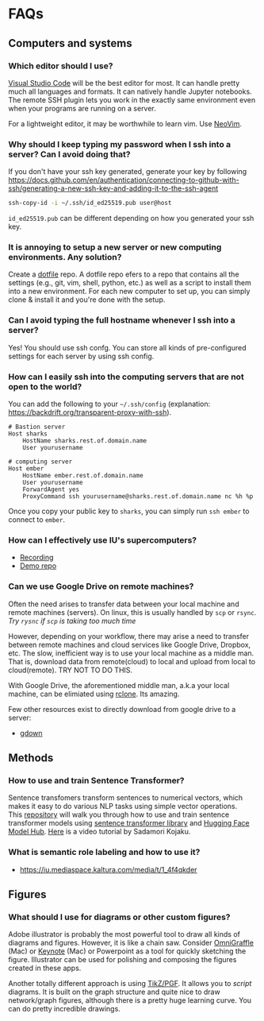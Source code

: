 # FAQs

## Computers and systems 

### Which editor should I use?

[Visual Studio Code](https://code.visualstudio.com) will be the best editor for most. It can handle pretty much all languages and formats. It can natively handle Jupyter notebooks. The remote SSH plugin lets you work in the exactly same environment even when your programs are running on a server. 

For a lightweight editor, it may be worthwhile to learn vim. Use [NeoVim](https://neovim.io). 

### Why should I keep typing my password when I ssh into a server? Can I avoid doing that?

If you don't have your ssh key generated, generate your key by following https://docs.github.com/en/authentication/connecting-to-github-with-ssh/generating-a-new-ssh-key-and-adding-it-to-the-ssh-agent 

```sh
ssh-copy-id -i ~/.ssh/id_ed25519.pub user@host
```

`id_ed25519.pub` can be different depending on how you generated your ssh key. 


### It is annoying to setup a new server or new computing environments. Any solution? 

Create a [dotfile](https://dotfiles.github.io) repo. A dotfile repo efers to a repo that contains all the settings (e.g., git, vim, shell, python, etc.) as well as a script to install them into a new environment. For each new computer to set up, you can simply clone & install it and you're done with the setup. 


### Can I avoid typing the full hostname whenever I ssh into a server?

Yes! You should use ssh confg. You can store all kinds of pre-configured settings for each server by using ssh config. 


### How can I easily ssh into the computing servers that are not open to the world?

You can add the following to your `~/.ssh/config` (explanation: https://backdrift.org/transparent-proxy-with-ssh).

```
# Bastion server
Host sharks
    HostName sharks.rest.of.domain.name
    User yourusername

# computing server
Host ember
    HostName ember.rest.of.domain.name
    User yourusername
    ForwardAgent yes
    ProxyCommand ssh yourusername@sharks.rest.of.domain.name nc %h %p
```

Once you copy your public key to `sharks`, you can simply run `ssh ember` to connect to `ember`. 

### How can I effectively use IU's supercomputers?

- [Recording](https://iu.mediaspace.kaltura.com/media/t/1_dr5mq1ek)
- [Demo repo](https://github.com/yangkcatiu/workflowdemo)

### Can we use Google Drive on remote machines? 

Often the need arises to transfer data between your local machine and remote machines (servers). On linux, this is usually handled by `scp` or `rsync`.  *Try `rysnc` if `scp` is taking too much time*

However, depending on your workflow, there may arise a need to transfer between remote machines and cloud services like Google Drive, Dropbox, etc. The slow, inefficient way is to use your local machine as a middle man. 
That is, download data from remote(cloud) to local and upload from local to cloud(remote). TRY NOT TO DO THIS. 

With Google Drive, the aforementioned middle man, a.k.a your local machine, can be elimiated using [rclone](https://rclone.org/drive/). Its amazing. 

Few other resources exist to directly download from google drive to a server:  
* [gdown](https://github.com/wkentaro/gdown)

## Methods

### How to use and train Sentence Transformer?

Sentence transfomers transform sentences to numerical vectors, which makes it easy to do various NLP tasks using simple vector operations.  
This [repository](https://github.com/skojaku/Practical-Guide-to-Sentence-Transformers) will walk you through how to use and train sentence transformer models using [sentence transformer library](https://www.sbert.net/index.html) and [Hugging Face Model Hub](https://huggingface.co/). [Here](https://iu.mediaspace.kaltura.com/media/t/1_e8qmpqe8) is a  video tutorial by Sadamori Kojaku.

### What is semantic role labeling and how to use it?

- https://iu.mediaspace.kaltura.com/media/t/1_4f4qkder 

## Figures

### What should I use for diagrams or other custom figures?

Adobe illustrator is probably the most powerful tool to draw all kinds of diagrams and figures. However, it is like a chain saw. Consider [OmniGraffle](https://www.omnigroup.com/omnigraffle) (Mac) or [Keynote](https://www.apple.com/keynote/) (Mac) or Powerpoint as a tool for quickly sketching the figure. Illustrator can be used for polishing and composing the figures created in these apps. 

Another totally different approach is using [TikZ/PGF](https://texample.net/tikz/examples/all/). It allows you to _script_ diagrams. It is built on the graph structure and quite nice to draw network/graph figures, although there is a pretty huge learning curve. You can do pretty incredible drawings. 







